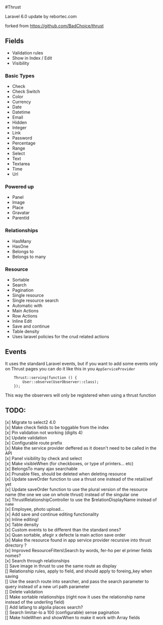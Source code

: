 #Thrust

Laravel 6.0 update by rebortec.com

forked from https://github.com/BadChoice/thrust

## Fields
- Validation rules
- Show in Index / Edit
- Visibility 

### Basic Types
- Check
- Check Switch
- Color
- Currency
- Date
- Datetime
- Email
- Hidden
- Integer
- Link
- Password
- Percentage
- Range
- Select
- Text
- Textarea
- Time
- Url

### Powered up
- Panel
- Image
- Place
- Gravatar
- ParentId

### Relationships
- HasMany
- HasOne
- Belongs to
- Belongs to many

### Resource
- Sortable
- Search
- Pagination
- Single resource
- Single resource search
- Automatic with
- Main Actions
- Row Actions
- Inline Edit
- Save and continue
- Table density
- Uses laravel policies for the crud related actions

## Events
It uses the standard Laravel events, but if you want to add some events only on Thrust pages you can do it like this in you `AppServiceProvider`
```
    Thrust::serving(function () {
        User::observe(UserObserver::class);
    });
```
This way the observers will only be registered when using a thrust function


 ## TODO:
[x] Migrate to select2 4.0   
[x] Make check fields to be toggable from the index   
[x] Pin validation not working (digits 4)   
[x] Update validation   
[x] Configurable route prefix   
[x] Make the service provider deffered as it doesn't need to be called in the API   
[x] Panel visibility by check and select   
[x] Make visibleWhen (for checkboxes, or type of printers... etc)   
[x] BelongsTo many ajax searchable   
[x] Prunable files, should be deleted when deleting resource   
[x] Update saveOrder function to use a thrust one instead of the retail/xef yet   
[x] Update saveOrder function to use the plural version of the resource name (the one we use on whole thrust) instead of the singular one   
[x] ThrustRelationshipController to use the $relationDisplayName instead of `name`   
[x] Employee, photo upload...   
[x] Add save and continue editing functionality   
[x] Inline editing!   
[x] Table density   
[x] Custom events to be different than the standard ones?   
[x] Quan sortable, afegir x defecte la main action save order   
[x] Make the resource found in app service provider recursive into thrust directory ?   
[x] Improved ResourceFilters\Search by words, fer-ho per el primer fields nomes?   
[x] Search through relationships   
[] Save image in thrust to use the same route as display   
[] Relationship rules, apply to field, and should apply to foreing_key when saving   
[] Use the search route into searcher, and pass the search parameter to query instead of a new url path parameter   
[] Delete validation   
[] Make sortable relationships (right now it uses the relationship name instead of the underling field)      
[] Add latlang to algolia places search?   
[] Search limitar-lo a 100 (configurable) sense pagination   
[] Make hideWhen and showWhen to make it work with Array fields    
